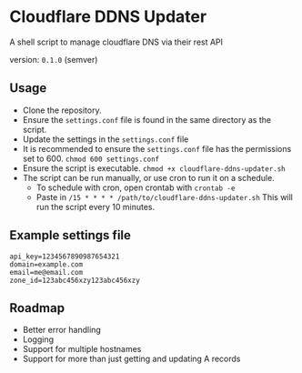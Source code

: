 # Cloudflare DDNS Updater

A shell script to manage cloudflare DNS via their rest API

version: `0.1.0` (semver)

## Usage

* Clone the repository.
* Ensure the `settings.conf` file is found in the same directory as the script.
* Update the settings in the `settings.conf` file
* It is recommended to ensure the `settings.conf` file has the permissions set to 600. `chmod 600 settings.conf`
* Ensure the script is executable. `chmod +x cloudflare-ddns-updater.sh`
* The script can be run manually, or use cron to run it on a schedule.
  - To schedule with cron, open crontab with `crontab -e`
  - Paste in `/15 * * * * /path/to/cloudflare-ddns-updater.sh` This will run the script every 10 minutes.

## Example settings file

```config
api_key=1234567890987654321
domain=example.com
email=me@email.com
zone_id=123abc456xzy123abc456xzy
```

## Roadmap

* Better error handling
* Logging
* Support for multiple hostnames
* Support for more than just getting and updating A records
